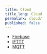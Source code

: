 ```yaml
---
title: Cloud
title_long: Cloud
permalink: cloud/
published: false
---
```


- [Firebase](./firebase/)
- [IFTTT](./ifttt/)
- [MQTT](./mqtt/)